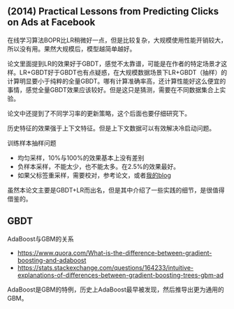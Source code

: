## (2014) Practical Lessons from Predicting Clicks on Ads at Facebook

在线学习算法BOPR比LR稍微好一点，但是比较复杂，大规模使用性能开销较大，所以没有用。果然大规模后，模型越简单越好。


论文里面提到LR的效果好于GBDT，感觉不太靠谱，可能是在作者的特定场景才这样。LR+GBDT好于GBDT也有点疑惑，在大规模数据场景下LR+GBDT（抽样）的计算明显要小于纯粹的全量GBDT。哪有计算准确率高，还计算性能好这么便宜的事情，感觉全量GBDT效果应该较好。但是这只是猜测，需要在不同数据集合上实验。


论文中还提到了不同学习率的更新策略，这个后面也要仔细研究下。


历史特征的效果强于上下文特征。但是上下文数据可以有效解决冷启动问题。


训练样本抽样问题

* 均匀采样，10%与100%的效果基本上没有差别
* 负样本采样，不能太少，也不能太多。在2.5%的效果最好。
* 如果父标签重采样，需要校对，参考论文，或者[我的blog](http://bourneli.github.io/machine-learning/prml/2016/12/19/compensating-for-class-priors.html)


虽然本论文主要是GBDT+LR而出名，但是其中介绍了一些实践的细节，是很值得借鉴的。



## GBDT

AdaBoost与GBM的关系
* https://www.quora.com/What-is-the-difference-between-gradient-boosting-and-adaboost
* https://stats.stackexchange.com/questions/164233/intuitive-explanations-of-differences-between-gradient-boosting-trees-gbm-ad


AdaBoost是GBM的特例，历史上AdaBoost最早被发现，然后推导出更为通用的GBM。
